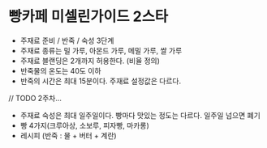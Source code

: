 # 빵카페  미셀린가이드 2스타 

- 주재료 준비 / 반죽  / 숙성  3단계 
- 주재료 종류는 밀 가루, 아몬드 가루, 메밀 가루, 쌀 가루 
- 주재료 블랜딩은 2개까지 허용한다. (비율 정의)
- 반죽물의 온도는 40도 이하 
- 반죽의 시간은 최대 15분이다. 주재료 설정값은 다르다. 


// TODO 2주차...
- 주재료 숙성은 최대 일주일이다. 빵마다 맛있는 정도는 다르다. 일주일 넘으면 폐기 
- 빵 4가지(크루아상, 소보루, 피자빵, 마카롱)
- 레시피 (반죽 : 물 + 버터 + 계란)


